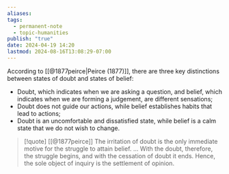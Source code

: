 ```yaml
---
aliases: 
tags:
  - permanent-note
  - topic-humanities
publish: "true"
date: 2024-04-19 14:20
lastmod: 2024-08-16T13:08:29-07:00
---
```

According to [[@1877peirce|Peirce (1877)]], there are three key distinctions between states of doubt and states of belief:
- Doubt, which indicates when we are asking a question, and belief, which indicates when we are forming a judgement, are different sensations;
- Doubt does not guide our actions, while belief establishes habits that lead to actions;
- Doubt is an uncomfortable and dissatisfied state, while belief is a calm state that we do not wish to change.

>[!quote] [[@1877peirce]]
>The irritation of doubt is the only immediate motive for the struggle to attain belief. … With the doubt, therefore, the struggle begins, and with the cessation of doubt it ends. Hence, the sole object of inquiry is the settlement of opinion.